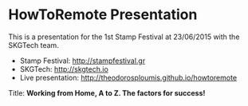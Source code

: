 # HowToRemote Presentation
This is a presentation for the 1st Stamp Festival at 23/06/2015 with the SKGTech team.

- Stamp Festival: http://stampfestival.gr
- SKGTech: http://skgtech.io
- Live presentation: http://theodorosploumis.github.io/howtoremote

Title: **Working from Home, A to Z. The factors for success!**
